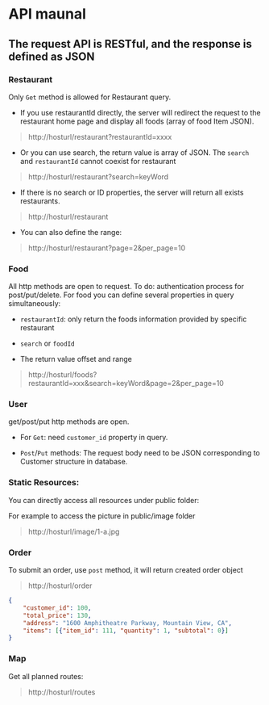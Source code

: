 # API maunal

## The request API is RESTful, and the response is defined as JSON

### Restaurant

Only `Get` method is allowed for Restaurant query.

+ If you use restaurantId directly, the server will redirect the request to the restaurant home page and display all foods (array of food Item JSON).

> http://hosturl/restaurant?restaurantId=xxxx

+ Or you can use search, the return value is array of JSON. The `search` and `restaurantId` cannot coexist for restaurant

> http://hosturl/restaurant?search=keyWord

+ If there is no search or ID properties, the server will return all exists restaurants.

> http://hosturl/restaurant

+ You can also define the range:

> http://hosturl/restaurant?page=2&per_page=10

### Food

All http methods are open to request. To do: authentication process for post/put/delete.
For food you can define several properties in query simultaneously:

+ `restaurantId`: only return the foods information provided by specific restaurant

+ `search` or `foodId` 

+ The return value offset and range

> http://hosturl/foods?restaurantId=xxx&search=keyWord&page=2&per_page=10

### User

get/post/put http methods are open.

+ For `Get`: need `customer_id` property in query.

+ `Post`/`Put` methods: The request body need to be JSON corresponding to Customer structure in database.

### Static Resources:

You can directly access all resources under public folder:

For example to access the picture in public/image folder

> http://hosturl/image/1-a.jpg

### Order

To submit an order, use `post` method, it will return created order object

> http://hosturl/order

``` json
{
    "customer_id": 100,
    "total_price": 130,
    "address": "1600 Amphitheatre Parkway, Mountain View, CA",
    "items": [{"item_id": 111, "quantity": 1, "subtotal": 0}]
}
```

### Map

Get all planned routes:

> http://hosturl/routes
